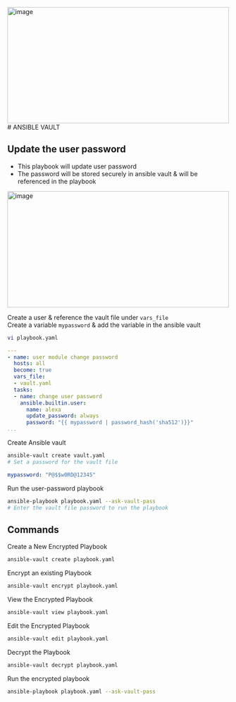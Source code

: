 <img width="503" height="264" alt="image" src="https://github.com/user-attachments/assets/73c9be8a-58fc-4be6-9f52-c2aa09b7d002" /># ANSIBLE VAULT 
## Update the user password
* This playbook will update user password
* The password will be stored securely in ansible vault & will be referenced in the playbook

<img width="503" height="264" alt="image" src="https://github.com/user-attachments/assets/2c6b3287-aeee-4a1e-8be8-ee85de4794f5" />

Create a user & reference the vault file under `vars_file` <br>
Create a variable `mypassword` & add the variable in the ansible vault
```sh
vi playbook.yaml
```
```yaml
---
- name: user module change password
  hosts: all
  become: true
  vars_file: 
  - vault.yaml
  tasks:
  - name: change user password
    ansible.builtin.user: 
      name: alexa
      update_password: always
      password: "{{ mypassword | password_hash('sha512')}}"
...
```

Create Ansible vault
```sh
ansible-vault create vault.yaml
# Set a password for the vault file
```
```yaml
mypassword: "P@$$w0RD@12345"
```

Run the user-password playbook
```sh
ansible-playbook playbook.yaml --ask-vault-pass
# Enter the vault file password to run the playbook
```

## Commands
Create a New Encrypted Playbook
```sh
ansible-vault create playbook.yaml
```

Encrypt an existing Playbook 
```sh
ansible-vault encrypt playbook.yaml
```

View the Encrypted Playbook
```sh
ansible-vault view playbook.yaml
```

Edit the Encrypted Playbook
```sh
ansible-vault edit playbook.yaml
```

Decrypt the Playbook
```sh
ansible-vault decrypt playbook.yaml
```

Run the encrypted playbook
```sh
ansible-playbook playbook.yaml --ask-vault-pass
```
